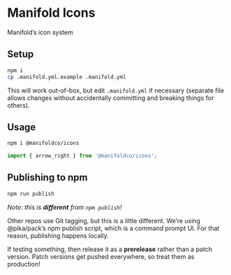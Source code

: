 # Manifold Icons

Manifold’s icon system

## Setup

```bash
npm i
cp .manifold.yml.example .manifold.yml
```

This will work out-of-box, but edit `.manifold.yml` if necessary (separate
file allows changes without accidentally committing and breaking things for
others).

## Usage

```bash
npm i @manifoldco/icons
```

```ts
import { arrow_right } from '@manifoldco/icons';
```

## Publishing to npm

```bash
npm run publish
```

_Note: this is **different** from `npm publish`!_

Other repos use Git tagging, but this is a little different. We’re using
@pika/pack’s npm publish script, which is a command prompt UI. For that reason,
publishing happens locally.

If testing something, then release it as a **prerelease** rather than a patch
version. Patch versions get pushed everywhere, so treat them as production!
